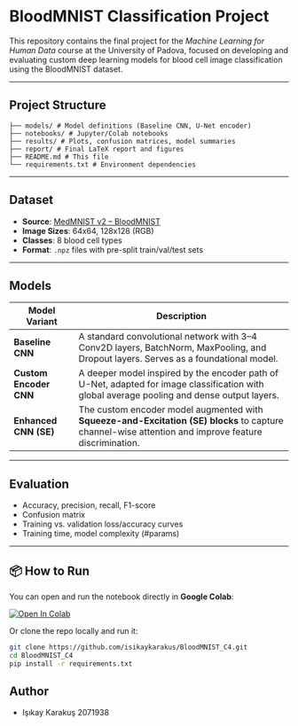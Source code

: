 

# BloodMNIST Classification Project

This repository contains the final project for the *Machine Learning for Human Data* course at the University of Padova, focused on developing and evaluating custom deep learning models for blood cell image classification using the BloodMNIST dataset.

---

##  Project Structure
```
├── models/ # Model definitions (Baseline CNN, U-Net encoder)
├── notebooks/ # Jupyter/Colab notebooks
├── results/ # Plots, confusion matrices, model summaries
├── report/ # Final LaTeX report and figures
├── README.md # This file
└── requirements.txt # Environment dependencies
```


---

## Dataset

- **Source**: [MedMNIST v2 – BloodMNIST](https://zenodo.org/records/10519652)
- **Image Sizes**: 64x64, 128x128 (RGB)
- **Classes**: 8 blood cell types
- **Format**: `.npz` files with pre-split train/val/test sets

---

## Models

| Model Variant         | Description                                                                 |
|-----------------------|-----------------------------------------------------------------------------|
| **Baseline CNN**      | A standard convolutional network with 3–4 Conv2D layers, BatchNorm, MaxPooling, and Dropout layers. Serves as a foundational model. |
| **Custom Encoder CNN**| A deeper model inspired by the encoder path of U-Net, adapted for image classification with global average pooling and dense output layers. |
| **Enhanced CNN (SE)** | The custom encoder model augmented with **Squeeze-and-Excitation (SE) blocks** to capture channel-wise attention and improve feature discrimination. |


---

## Evaluation

- Accuracy, precision, recall, F1-score
- Confusion matrix
- Training vs. validation loss/accuracy curves
- Training time, model complexity (#params)

---

## 📦 How to Run

You can open and run the notebook directly in **Google Colab**:

[![Open In Colab](https://colab.research.google.com/assets/colab-badge.svg)](https://colab.research.google.com/github/isikaykarakus/BloodMNIST_C4/blob/main/notebooks/bloodmnist_main.ipynb)

Or clone the repo locally and run it:

```bash
git clone https://github.com/isikaykarakus/BloodMNIST_C4.git
cd BloodMNIST_C4
pip install -r requirements.txt
```
## Author
- Işıkay Karakuş 2071938 


